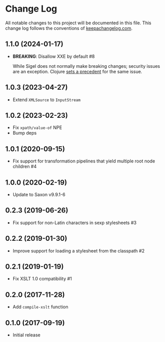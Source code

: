 # Change Log
All notable changes to this project will be documented in this file. This change log follows the conventions of [keepachangelog.com](http://keepachangelog.com/).

## 1.1.0 (2024-01-17)
- **BREAKING**: Disallow XXE by default #8

  While Sigel does not normally make breaking changes; security issues are an exception. Clojure [sets a precedent](https://github.com/clojure/clojure/commit/4a4a6e7717d411679820c4a3ce735a77aef45cc3) for the same issue.

## 1.0.3 (2023-04-27)
- Extend `XMLSource` to `InputStream`

## 1.0.2 (2023-02-23)
- Fix `xpath/value-of` NPE
- Bump deps

## 1.0.1 (2020-09-15)
- Fix support for transformation pipelines that yield multiple root node children #4

## 1.0.0 (2020-02-19)
- Update to Saxon v9.9.1-6

## 0.2.3 (2019-06-26)
- Fix support for non-Latin characters in sexp stylesheets #3

## 0.2.2 (2019-01-30)
- Improve support for loading a stylesheet from the classpath #2

## 0.2.1 (2019-01-19)
- Fix XSLT 1.0 compatibility #1

## 0.2.0 (2017-11-28)
- Add `compile-xslt` function

## 0.1.0 (2017-09-19)
- Initial release
